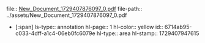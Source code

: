file:: [New_Document_1729407876097_0.pdf](../assets/New_Document_1729407876097_0.pdf)
file-path:: ../assets/New_Document_1729407876097_0.pdf

- [:span]
  ls-type:: annotation
  hl-page:: 1
  hl-color:: yellow
  id:: 6714ab95-c033-4dff-a1c4-06eb0fc6079e
  hl-type:: area
  hl-stamp:: 1729407947615